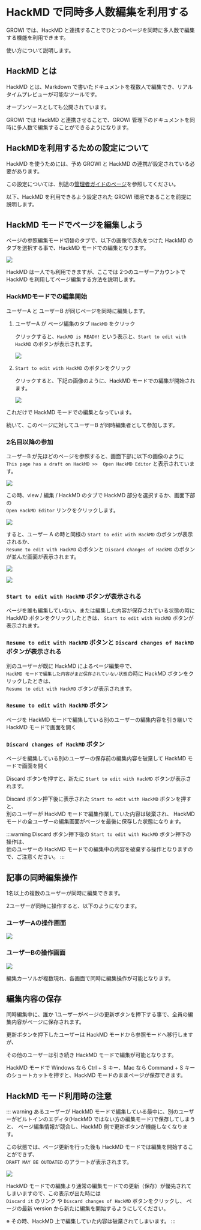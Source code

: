 # HackMD で同時多人数編集を利用する

GROWI では、HackMD と連携することでひとつのページを同時に多人数で編集する機能を利用できます。

使い方について説明します。


## HackMD とは

HackMD とは、Markdown で書いたドキュメントを複数人で編集でき、リアルタイムプレビューが可能なツールです。

オープンソースとしても公開されています。

GROWI では HackMD と連携させることで、GROWI 管理下のドキュメントを同時に多人数で編集することができるようになります。


## HackMDを利用するための設定について

HackMD を使うためには、予め GROWI と HackMD の連携が設定されている必要があります。

この設定については、別途の[管理者ガイドのページ](/admin-guide/admin-cookbook/integrate-with-hackmd.html)を参照してください。

以下、HackMD を利用できるよう設定された GROWI 環境であることを前提に説明します。


## HackMD モードでページを編集しよう

ページの参照編集モード切替のタブで、以下の画像で赤丸をつけた HackMD のタブを選択する事で、HackMD モードでの編集となります。

![](./images/HackMD1.png)

HackMD は一人でも利用できますが、ここでは 2つのユーザーアカウントで HackMD を利用してページ編集する方法を説明します。


### HackMDモードでの編集開始

ユーザーA と ユーザーB が同じページを同時に編集します。

1. ユーザーA が ページ編集のタブ `HackMD` をクリック

   クリックすると、`HackMD is READY!` という表示と、`Start to edit with HackMD` のボタンが表示されます。

   ![](./images/HackMD2-6.png)

1. `Start to edit with HackMD` のボタンをクリック

   クリックすると、下記の画像のように、HackMD モードでの編集が開始されます。

   ![](./images/HackMD3.png)

これだけで HackMD モードでの編集となっています。

続いて、このページに対してユーザーB が同時編集者として参加します。

### 2名目以降の参加

ユーザーB が先ほどのページを参照すると、画面下部に以下の画像のように  
`This page has a draft on HackMD >>  Open HackMD Editor` と表示されています。

![](./images/HackMD4.png)

この時、view / 編集 / HackMD のタブで HackMD 部分を選択するか、画面下部の  
`Open HackMD Editor` リンクをクリックします。

![](./images/HackMD5.png)

すると、ユーザー A の時と同様の `Start to edit with HackMD` のボタンが表示されるか、  
`Resume to edit with HackMD` のボタンと `Discard changes of HackMD` のボタンが並んだ画面が表示されます。

![](./images/HackMD2-6.png)

![](./images/HackMD7.png)


### `Start to edit with HackMD` ボタンが表示される

ページを誰も編集していない、または編集した内容が保存されている状態の時に HackMD ボタンをクリックしたときは、
`Start to edit with HackMD` ボタンが表示されます。

### `Resume to edit with HackMD` ボタンと `Discard changes of HackMD` ボタンが表示される

別のユーザーが既に HackMD によるページ編集中で、  
`HackMD モードで編集した内容がまだ保存されていない状態`の時に HackMD ボタンをクリックしたときは、  
`Resume to edit with HackMD` ボタンが表示されます。

### `Resume to edit with HackMD` ボタン

ページを HackMD モードで編集している別のユーザーの編集内容を引き継いで HackMD モードで画面を開く

### `Discard changes of HackMD` ボタン

ページを編集している別のユーザーの保存前の編集内容を破棄して HackMD モードで画面を開く

Discard ボタンを押すと、新たに `Start to edit with HackMD` ボタンが表示されます。

Discard ボタン押下後に表示された `Start to edit with HackMD` ボタンを押すと、  
別のユーザーが HackMD モードで編集作業していた内容は破棄され、
HackMD モードの全ユーザーの編集画面がページを最後に保存した状態になります。

:::warning
Discard ボタン押下後の `Start to edit with HackMD` ボタン押下の操作は、  
他のユーザーの HackMD モードでの編集中の内容を破棄する操作となりますので、ご注意ください。
:::

## 記事の同時編集操作

1名以上の複数のユーザーが同時に編集できます。

2ユーザーが同時に操作すると、以下のようになります。

### ユーザーAの操作画面

![](./images/HackMD_editing1.gif)

### ユーザーBの操作画面

![](./images/HackMD_editing2.gif)

編集カーソルが複数現れ、各画面で同時に編集操作が可能となります。


## 編集内容の保存

同時編集中に、誰か 1ユーザーがページの更新ボタンを押下する事で、全員の編集内容がページに保存されます。

更新ボタンを押下したユーザーは HackMD モードから参照モードへ移行しますが、

その他のユーザーは引き続き HackMD モードで編集が可能となります。

HackMD モードで Windows なら Ctrl + S キー、Mac なら Command + S キー のショートカットを押すと、HackMD モードのままページが保存できます。

## HackMD モード利用時の注意

::: warning
あるユーザーが HackMD モードで編集している最中に、別のユーザーがビルトインのエディタ(HackMD ではない方の編集モード)で保存してしまうと、
ページ編集情報が競合し、HackMD 側で更新ボタンが機能しなくなります。

この状態では、ページ更新を行った後も HackMD モードでは編集を開始することができず、  
`DRAFT MAY BE OUTDATED` のアラートが表示されます。

![](./images/HackMD8.png)

HackMD モードでの編集より通常の編集モードでの更新（保存）が優先されてしまいますので、この表示が出た時には  
 `Discard it` のリンク や `Discard changes of HackMD` ボタンをクリックし、
ページの最新 version から新たに編集を開始するようにしてください。

※ その時、HackMD 上で編集していた内容は破棄されてしまいます。
:::
